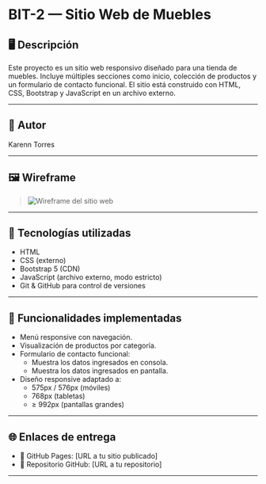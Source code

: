 # BIT-2 — Sitio Web de Muebles

## 🖥️ Descripción

Este proyecto es un sitio web responsivo diseñado para una tienda de muebles. Incluye múltiples secciones como inicio, colección de productos y un formulario de contacto funcional. El sitio está construido con HTML, CSS, Bootstrap y JavaScript en un archivo externo.

---

## 👤 Autor

Karenn Torres

---

## 🖼️ Wireframe

> ![Wireframe del sitio web](ruta/a/tu/wireframe.png)

---

## 🧩 Tecnologías utilizadas

- HTML
- CSS (externo)
- Bootstrap 5 (CDN)
- JavaScript (archivo externo, modo estricto)
- Git & GitHub para control de versiones

---

## 📄 Funcionalidades implementadas

- Menú responsive con navegación.
- Visualización de productos por categoría.
- Formulario de contacto funcional:
  - Muestra los datos ingresados en consola.
  - Muestra los datos ingresados en pantalla.
- Diseño responsive adaptado a:
  - 575px / 576px (móviles)
  - 768px (tabletas)
  - ≥ 992px (pantallas grandes)

---

## 🌐 Enlaces de entrega

- 🔗 GitHub Pages: [URL a tu sitio publicado]
- 🔗 Repositorio GitHub: [URL a tu repositorio]

---